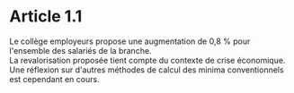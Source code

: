 # Article 1.1

  
Le collège employeurs propose une augmentation de 0,8 % pour l'ensemble des salariés de la branche.  
La revalorisation proposée tient compte du contexte de crise économique. Une réflexion sur d'autres méthodes de calcul des minima conventionnels est cependant en cours.

